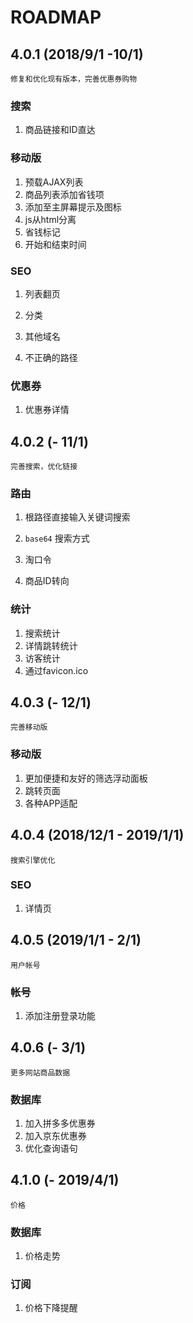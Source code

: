 # ROADMAP

## 4.0.1 (2018/9/1 -10/1)

```
修复和优化现有版本，完善优惠券购物
```

### 搜索

1. 商品链接和ID直达

### 移动版

1. 预载AJAX列表
2. 商品列表添加省钱项
3. 添加至主屏幕提示及图标
4. js从html分离
5. 省钱标记
6. 开始和结束时间

### SEO

1. 列表翻页

2. 分类

3. 其他域名

4. 不正确的路径

### 优惠券

1. 优惠券详情

## 4.0.2 (- 11/1)

```
完善搜索，优化链接
```

### 路由

1. 根路径直接输入关键词搜索

2. `base64` 搜索方式

3. 淘口令

4. 商品ID转向

### 统计

1. 搜索统计
2. 详情跳转统计
3. 访客统计
4. 通过favicon.ico

## 4.0.3 (- 12/1)

`完善移动版`

### 移动版

1. 更加便捷和友好的筛选浮动面板
2. 跳转页面
3. 各种APP适配

## 4.0.4 (2018/12/1 - 2019/1/1)

```
搜索引擎优化
```

### SEO

1. 详情页

## 4.0.5 (2019/1/1 - 2/1)

```
用户帐号
```

### 帐号

1. 添加注册登录功能

## 4.0.6 (- 3/1)

```
更多网站商品数据
```

### 数据库

1. 加入拼多多优惠券
2. 加入京东优惠券
3. 优化查询语句

## 4.1.0 (- 2019/4/1)

```
价格
```

### 数据库

1. 价格走势

### 订阅

1. 价格下降提醒